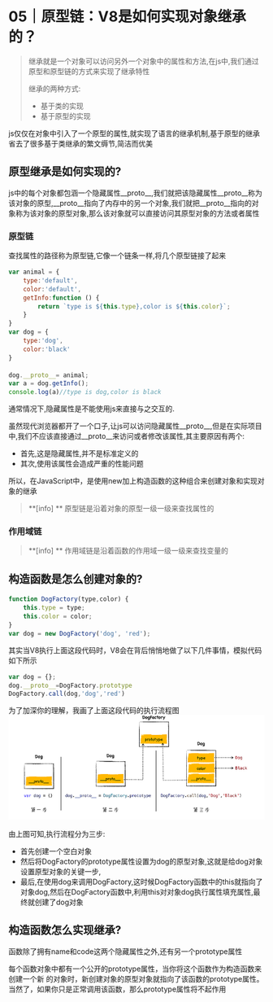 # 05｜原型链：V8是如何实现对象继承的？

> 继承就是一个对象可以访问另外一个对象中的属性和方法,在js中,我们通过原型和原型链的方式来实现了继承特性
>
> 继承的两种方式:
> - 基于类的实现
> - 基于原型的实现

js仅仅在对象中引入了一个原型的属性,就实现了语言的继承机制,基于原型的继承省去了很多基于类继承的繁文缛节,简洁而优美

## 原型继承是如何实现的?

js中的每个对象都包涵一个隐藏属性__proto__,我们就把该隐藏属性__proto__称为该对象的原型,__proto__指向了内存中的另一个对象,我们就把__proto__指向的对象称为该对象的原型对象,那么该对象就可以直接访问其原型对象的方法或者属性

### 原型链
查找属性的路径称为原型链,它像一个链条一样,将几个原型链接了起来
```js
var animal = {
	type:'default',
	color:'default',
	getInfo:function () {
		return `type is ${this.type},color is ${this.color}`;
	}
}
var dog = {
	type:'dog',
	color:'black'
}

dog.__proto__= animal;
var a = dog.getInfo();
console.log(a)//type is dog,color is black

```
通常情况下,隐藏属性是不能使用js来直接与之交互的.

虽然现代浏览器都开了一个口子,让js可以访问隐藏属性__proto__,但是在实际项目中,我们不应该直接通过__proto__来访问或者修改该属性,其主要原因有两个:
- 首先,这是隐藏属性,并不是标准定义的
- 其次,使用该属性会造成严重的性能问题

所以，在JavaScript中，是使用new加上构造函数的这种组合来创建对象和实现对象的继承



> **[info] **
>原型链是沿着对象的原型一级一级来查找属性的

### 作用域链
> **[info] **
> 作用域链是沿着函数的作用域一级一级来查找变量的

## 构造函数是怎么创建对象的?
```js
function DogFactory(type,color) {
	this.type = type;
	this.color = color;
}
var dog = new DogFactory('dog', 'red');
```
其实当V8执行上面这段代码时，V8会在背后悄悄地做了以下几件事情，模拟代码如下所示

```js
var dog = {};
dog.__proto__=DogFactory.prototype
DogFactory.call(dog,'dog','red')
```
为了加深你的理解，我画了上面这段代码的执行流程图
![lct](images/05/05-1.png)

由上图可知,执行流程分为三步:
- 首先创建一个空白对象
- 然后将DogFactory的prototype属性设置为dog的原型对象,这就是给dog对象设置原型对象的关键一步,
- 最后,在使用dog来调用DogFactory,这时候DogFactory函数中的this就指向了对象dog,然后在DogFactory函数中,利用this对对象dog执行属性填充属性,最终就创建了dog对象

## 构造函数怎么实现继承?
函数除了拥有name和code这两个隐藏属性之外,还有另一个prototype属性

每个函数对象中都有一个公开的prototype属性，当你将这个函数作为构造函数来创建一个新 的对象时，新创建对象的原型对象就指向了该函数的prototype属性。当然了，如果你只是正常调用该函数，那么prototype属性将不起作用

